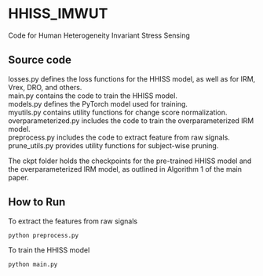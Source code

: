 # HHISS_IMWUT
Code for Human Heterogeneity Invariant Stress Sensing 
## Source code
losses.py defines the loss functions for the HHISS model, as well as for IRM, Vrex, DRO, and others.<br/>
main.py contains the code to train the HHISS model.<br/>
models.py defines the PyTorch model used for training.<br/>
myutils.py contains utility functions for change score normalization.<br/>
overparameterized.py includes the code to train the overparameterized IRM model.<br/>
preprocess.py includes the code to extract feature from raw signals.<br/>
prune_utils.py provides utility functions for subject-wise pruning.<br/>



The ckpt folder holds the checkpoints for the pre-trained HHISS model and the overparameterized IRM model, as outlined in Algorithm 1 of the main paper.

## How to Run
To extract the features from raw signals
```commandline
python preprocess.py
```

To train the HHISS model
```commandline
python main.py
```
